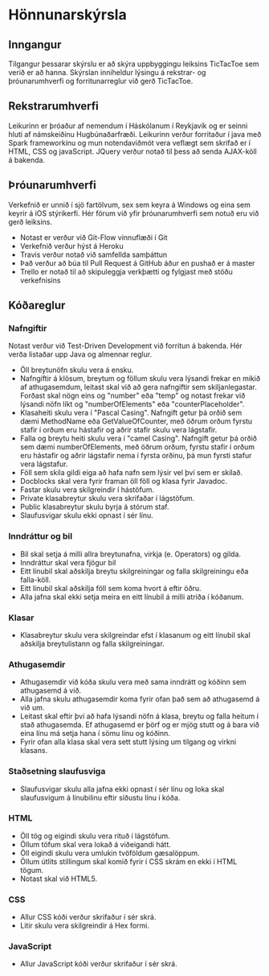 # Hönnunarskýrsla

## Inngangur
Tilgangur þessarar skýrslu er að skýra uppbyggingu leiksins TicTacToe sem verið er að hanna. Skýrslan inniheldur lýsingu á rekstrar- og þróunarumhverfi og forritunarreglur við gerð TicTacToe.

## Rekstrarumhverfi
Leikurinn er þróaður af nemendum í Háskólanum í Reykjavík og er seinni hluti af námskeiðinu Hugbúnaðarfræði. Leikurinn verður forritaður í java með Spark frameworkinu og mun notendaviðmót vera veflægt sem skrifað er í HTML, CSS og javaScript. JQuery verður notað til þess að senda AJAX-köll á bakenda.

## Þróunarumhverfi
Verkefnið er unnið í sjö fartölvum, sex sem keyra á Windows og eina sem keyrir á iOS stýrikerfi. Hér förum við yfir þróunarumhverfi sem notuð eru við gerð leiksins.
* Notast er verður við Git-Flow vinnuflæði í Git
* Verkefnið verður hýst á Heroku
* Travis verður notað við samfellda samþáttun
* Það verður að búa til Pull Request á GitHub áður en pushað er á master
* Trello er notað til að skipuleggja verkþætti og fylgjast með stöðu verkefnisins

## Kóðareglur

### Nafngiftir 
Notast verður við Test-Driven Development við forritun á bakenda. Hér verða listaðar upp Java og almennar reglur.
* Öll breytunöfn skulu vera á ensku.
* Nafngiftir á klösum, breytum og föllum skulu vera lýsandi frekar en mikið af athugasemdum, leitast skal við að gera nafngiftir sem skiljanlegastar. Forðast skal nögn eins og "number" eða "temp" og notast frekar við lýsandi nöfn líkt og "numberOfElements" eða "counterPlaceholder".
* Klasaheiti skulu vera í "Pascal Casing". Nafngift getur þá orðið sem dæmi MethodName eða GetValueOfCounter, með öðrum orðum fyrstu stafir í orðum eru hástafir og aðrir stafir skulu vera lágstafir.
* Falla og breytu heiti skulu vera í "camel Casing". Nafngift getur þá orðið sem dæmi numberOfElements, með öðrum orðum, fyrstu stafir í orðum eru hástafir og aðrir lágstafir nema í fyrsta orðinu, þá mun fyrsti stafur vera lágstafur.
* Föll sem skila gildi eiga að hafa nafn sem lýsir vel því sem er skilað.
* Docblocks skal vera fyrir framan öll föll og klasa fyrir Javadoc.
* Fastar skulu vera skilgreindir í hástöfum.
* Private klasabreytur skulu vera skrifaðar í lágstöfum.
* Public klasabreytur skulu byrja á stórum staf.
* Slaufusvigar skulu ekki opnast í sér línu.

### Inndráttur og bil
* Bil skal setja á milli allra breytunafna, virkja (e. Operators) og gilda.
* Inndráttur skal vera fjögur bil
* Eitt línubil skal aðskilja breytu skilgreiningar og falla skilgreiningu eða falla-köll.
* Eitt línubil skal aðskilja föll sem koma hvort á eftir öðru.
* Alla jafna skal ekki setja meira en eitt línubil á milli atriða í kóðanum.

### Klasar
* Klasabreytur skulu vera skilgreindar efst í klasanum og eitt línubil skal aðskilja breytulistann og falla skilgreiningar.

### Athugasemdir
* Athugasemdir við kóða skulu vera með sama inndrátt og kóðinn sem athugasemd á við.
* Alla jafna skulu athugasemdir koma fyrir ofan það sem að athugasemd á við um.
* Leitast skal eftir því að hafa lýsandi nöfn á klasa, breytu og falla heitum í stað athugasemda. Ef athugasemd er þörf og er mjög stutt og á bara við eina línu má setja hana í sömu línu og kóðinn.
* Fyrir ofan alla klasa skal vera sett stutt lýsing um tilgang og virkni klasans.

### Staðsetning slaufusviga
* Slaufusvigar skulu alla jafna ekki opnast í sér línu og loka skal slaufusvigum á línubilinu eftir síðustu línu í kóða.

### HTML
* Öll tög og eigindi skulu vera rituð í lágstöfum.
* Öllum töfum skal vera lokað á viðeigandi hátt.
* Öll eigindi skulu vera umlukin tvöföldum gæsalöppum.
* Öllum útlits stillingum skal komið fyrir í CSS skrám en ekki í HTML tögum. 
* Notast skal við HTML5.

### CSS
* Allur CSS kóði verður skrifaður í sér skrá.
* Litir skulu vera skilgreindir á Hex formi.

### JavaScript
* Allur JavaScript kóði verður skrifaður í sér skrá.
